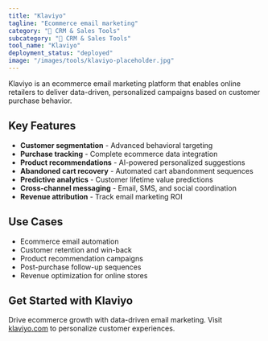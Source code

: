 ```yaml
---
title: "Klaviyo"
tagline: "Ecommerce email marketing"
category: "🎯 CRM & Sales Tools"
subcategory: "🎯 CRM & Sales Tools"
tool_name: "Klaviyo"
deployment_status: "deployed"
image: "/images/tools/klaviyo-placeholder.jpg"
---
```

Klaviyo is an ecommerce email marketing platform that enables online retailers to deliver data-driven, personalized campaigns based on customer purchase behavior.

## Key Features

- **Customer segmentation** - Advanced behavioral targeting
- **Purchase tracking** - Complete ecommerce data integration
- **Product recommendations** - AI-powered personalized suggestions
- **Abandoned cart recovery** - Automated cart abandonment sequences
- **Predictive analytics** - Customer lifetime value predictions
- **Cross-channel messaging** - Email, SMS, and social coordination
- **Revenue attribution** - Track email marketing ROI

## Use Cases

- Ecommerce email automation
- Customer retention and win-back
- Product recommendation campaigns
- Post-purchase follow-up sequences
- Revenue optimization for online stores

## Get Started with Klaviyo

Drive ecommerce growth with data-driven email marketing. Visit [klaviyo.com](https://www.klaviyo.com) to personalize customer experiences.